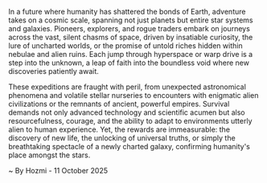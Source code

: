 
In a future where humanity has shattered the bonds of Earth, adventure takes on a cosmic scale, spanning not just planets but entire star systems and galaxies. Pioneers, explorers, and rogue traders embark on journeys across the vast, silent chasms of space, driven by insatiable curiosity, the lure of uncharted worlds, or the promise of untold riches hidden within nebulae and alien ruins. Each jump through hyperspace or warp drive is a step into the unknown, a leap of faith into the boundless void where new discoveries patiently await.

These expeditions are fraught with peril, from unexpected astronomical phenomena and volatile stellar nurseries to encounters with enigmatic alien civilizations or the remnants of ancient, powerful empires. Survival demands not only advanced technology and scientific acumen but also resourcefulness, courage, and the ability to adapt to environments utterly alien to human experience. Yet, the rewards are immeasurable: the discovery of new life, the unlocking of universal truths, or simply the breathtaking spectacle of a newly charted galaxy, confirming humanity's place amongst the stars.

~ By Hozmi - 11 October 2025
